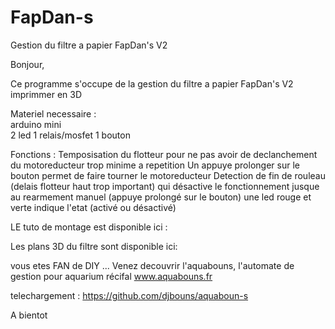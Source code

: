 # FapDan-s
Gestion du filtre a papier FapDan's V2



Bonjour,

Ce programme s'occupe de la gestion du filtre a papier FapDan's V2 imprimmer en 3D

Materiel necessaire :  
arduino mini  
2 led
1 relais/mosfet
1 bouton

Fonctions : 
Temposisation du flotteur pour ne pas avoir de declanchement du motoreducteur trop minime a repetition
Un appuye prolonger sur le bouton permet de faire tourner le motoreducteur
Detection de fin de rouleau (delais flotteur haut trop important) qui désactive le fonctionnement jusque au rearmement manuel (appuye prolongé sur le bouton) 
une led rouge et verte indique l'etat (activé ou désactivé)



LE tuto de montage est disponible ici :


Les plans 3D du filtre sont disponible ici:



vous etes FAN de DIY ... 
Venez decouvrir l'aquabouns, l'automate de gestion pour aquarium récifal
www.aquabouns.fr

telechargement :
https://github.com/djbouns/aquaboun-s



A bientot
